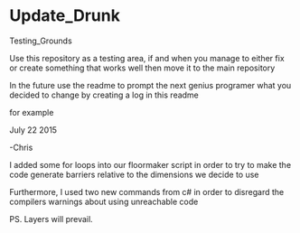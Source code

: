 # Update_Drunk
Testing_Grounds

Use this repository as a testing area, if and when you manage to either fix or create something that works well
then move it to the main repository

In the future use the readme to prompt the next genius programer what you decided to change by creating a log in this readme

for example

July 22 2015

-Chris


I added some for loops into our floormaker script in order to try to make the code generate barriers relative to the dimensions we decide to use

Furthermore, I used two  new commands from c# in order to disregard the compilers warnings about using unreachable code










PS. Layers will  prevail.
